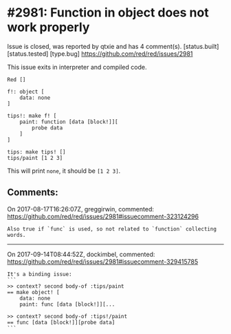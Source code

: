 
#2981: Function in object does not work properly
================================================================================
Issue is closed, was reported by qtxie and has 4 comment(s).
[status.built] [status.tested] [type.bug]
<https://github.com/red/red/issues/2981>

This issue exits in interpreter and compiled code.
```red
Red []

f!: object [
    data: none
]

tips!: make f! [
    paint: function [data [block!]][
        probe data
    ]
]

tips: make tips! []
tips/paint [1 2 3]
```
This will print `none`, it should be `[1 2 3]`.


Comments:
--------------------------------------------------------------------------------

On 2017-08-17T16:26:07Z, greggirwin, commented:
<https://github.com/red/red/issues/2981#issuecomment-323124296>

    Also true if `func` is used, so not related to `function` collecting words.

--------------------------------------------------------------------------------

On 2017-09-14T08:44:52Z, dockimbel, commented:
<https://github.com/red/red/issues/2981#issuecomment-329415785>

    It's a binding issue:
    ```
    >> context? second body-of :tips/paint
    == make object! [
        data: none
        paint: func [data [block!]][...
    
    >> context? second body-of :tips!/paint
    == func [data [block!]][probe data]
    ```

